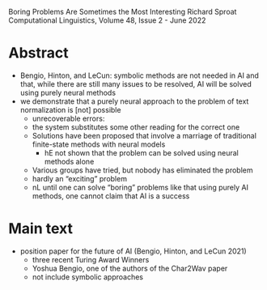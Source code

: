Boring Problems Are Sometimes the Most Interesting
Richard Sproat
Computational Linguistics, Volume 48, Issue 2 - June 2022

# Abstract

* Bengio, Hinton, and LeCun: symbolic methods are not needed in AI and that,
  while there are still many issues to be resolved,
  AI will be solved using purely neural methods
* we demonstrate that a purely neural approach to the problem of
  text normalization is [not] possible
  * unrecoverable errors:
  * the system substitutes some other reading for the correct one
  * Solutions have been proposed that involve a
    marriage of traditional finite-state methods with neural models
    * hE not shown that the problem can be solved using neural methods alone
  * Various groups have tried, but nobody has eliminated the problem
  * hardly an “exciting” problem
  * nL until one can solve “boring” problems like that using purely AI methods,
    one cannot claim that AI is a success

# Main text

* position paper for the future of AI
  (Bengio, Hinton, and LeCun 2021)
  * three recent Turing Award Winners
  * Yoshua Bengio, one of the authors of the Char2Wav paper
  * not include symbolic approaches
